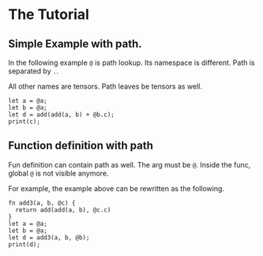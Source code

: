 The Tutorial
============

Simple Example with path.
-------------------------

In the following example `@` is path lookup. Its namespace is different. Path is
separated by `.`.

All other names are tensors. Path leaves be tensors as well.
```
let a = @a;
let b = @a;
let d = add(add(a, b) + @b.c);
print(c);
```

Function definition with path
-----------------------------
Fun definition can contain path as well. The arg must be `@`. Inside the func,
global `@` is not visible anymore.

For example, the example above can be rewritten as the following.
```
fn add3(a, b, @c) {
  return add(add(a, b), @c.c)
}
let a = @a;
let b = @a;
let d = add3(a, b, @b);
print(d);
```
